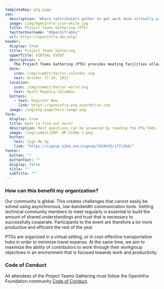 ```yaml
---
templateKey: ptg-page
seo:
  description: "Where contributors gather to get work done virtually within OpenInfra Foundation-supported open source projects."
  image: /img/OpenInfra-icon-white.jpg
  title: Project Teams Gathering (PTG)
  twitterUsername: "@OpenInfraDev"
  url: https://openinfra.dev/ptg/
header:
  display: true
  title: Project Teams Gathering
  upperTitle: VIRTUAL EVENT
  description: >
    The Project Teams Gathering (PTG) provides meeting facilities allowing the various technical community groups working on open infrastructure projects to meet virtually, exchange and get work done in a productive, low-key setting. It lets those various groups discuss their priorities for the upcoming months, assign work items, iterate quickly on solutions for complex problems, and make fast progress on critical issues. The co-location of those various meetings, combined with the dynamic scheduling of the event, make it easy to get specific people in the same room to discuss a specific topic, or participate in multiple team meetings.
  date:
    icon: /img/summit/Vector-calendar.svg
    text: October 17-20, 2022
  location:
    icon: /img/summit/Vector-world.svg
    text: Hyatt Regency Columbus
  buttons:
    - text: Register Now
      link: https://openinfra-ptg.eventbrite.com
  image: /img/ptg-page/hero-image.png
form:
  display: true
  title: Want to find out more?
  description: Most questions can be answered by reading the PTG FAQs. Still more questions? Email ptg@openinfra.dev  or subscribe to our newsletter to be kept up to date with the latest about Project Teams Gathering.
  image: /img/summit/EWP-_WP_5140e 1.png
  button:
    text: Sign Me Up
    link: "https://signup.e2ma.net/signup/1958435/1771360/"
footer:
  button: ""
  buttonText: ""
  display: false
  title: ""
  subTitle: ""
---
```


### How can this benefit my organization?

Our community is global. This creates challenges that cannot easily be solved using asynchronous, low-bandwidth communication tools. Getting technical community members to meet regularly is essential to build the amount of shared understandings and trust that is necessary to successfully cooperate. Participants to the event are therefore a lot more productive and efficient the rest of the year.

PTGs are organized in a virtual setting, or in cost-effective transportation hubs in order to minimize travel expense. At the same time, we aim to maximize the ability of contributors to work through their workgroup objectives in an environment that is focused towards work and productivity.

### Code of Conduct

All attendees of the Project Teams Gathering must follow the OpenInfra Foundation community [Code of Conduct](/legal/code-of-conduct).
